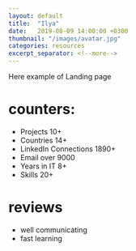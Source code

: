 ```yaml
---
layout: default
title:  "Ilya"
date:   2019-08-09 14:00:00 +0300
thumbnail: "/images/avatar.jpg"
categories: resources
excerpt_separator: <!--more-->
---
```


<p class="hide">Here example of Landing page</p>

<!--more-->


<h1 id="counters">counters:</h1>

<ul>
  <li>Projects 10+</li>
  <li>Countries 14+</li>
  <li>LinkedIn Connections 1890+</li>
  <li>Email over 9000</li>
  <li>Years in IT 8+</li>
  <li>Skills 20+</li>
</ul>

<h1 id="reviews">reviews</h1>

<ul>
  <li>well communicating</li>
  <li>fast learning</li>
</ul>

